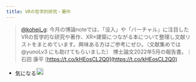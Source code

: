 ```yaml
---
title: VRの哲学的研究・著作
---
```



 > 
 > [@koheii_g](https://twitter.com/koheii_g/status/1531952416714657792): 今月の博論noteでは、「没入」や「バーチャル」に注目したVRの哲学的な研究や著作、XR×建築につながる本について整理し文献リストをまとめています。興味ある方はご参考にぜひ。（文献集めでは @yunoLv3 にも助けてもらいました）
 > 博士論文2022年5月の報告書。｜石田 康平 [https://t.co/kHEosCL2Q0](https://t.co/kHEosCL2Q0)

* 気になる<img src='https://scrapbox.io/api/pages/blu3mo-public/blu3mo/icon' alt='blu3mo.icon' height="19.5"/>
